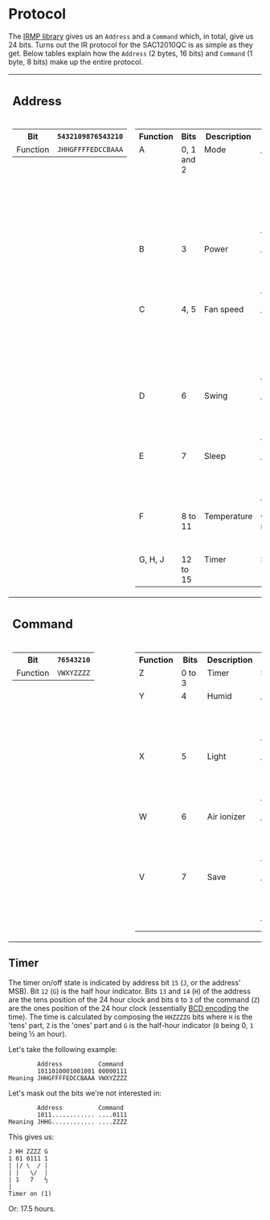 # Protocol

The [IRMP library](https://github.com/ukw100/IRMP) gives us an ```Address``` and a ```Command``` which, in total, give us 24 bits. Turns out the IR protocol for the SAC12010QC is as simple as they get. Below tables explain how the ```Address``` (2 bytes, 16 bits) and ```Command``` (1 byte, 8 bits) make up the entire protocol.

<table>
  <tr><th colspan="2" align="left"><h2>Address</h2></th></tr>
  <tr valign="top">
    <td>
      <table>
        <tr>
          <th>Bit</th>
          <th><code>5432109876543210</code></th>
        </tr>
        <tr>
          <td>Function</td>
          <td><code>JHHGFFFFEDCCBAAA</code></td>
        </tr>
      </table>
    </td>
    <td>
      <table>
        <tr>
          <th>Function</th>
          <th>Bits</th>
          <th>Description</th>
          <th>Values</th>
        </tr>
        <tr valign="top">
          <td>A</td>
          <td>0, 1 and 2</td>
          <td>Mode</td>
          <td>
            <table>
              <tr>
                <th>Value</th>
                <th>Description</th>
              </tr>
              <tr>
                <td><code>000</code></td>
                <td>Auto</td>
              </tr>
              <tr>
                <td><code>001</code></td>
                <td>Cool</td>
              </tr>
              <tr>
                <td><code>010</code></td>
                <td>Dehumidify</td>
              </tr>
              <tr>
                <td><code>011</code></td>
                <td>Fan</td>
              </tr>
              <tr>
                <td><code>100</code></td>
                <td>Heat</td>
              </tr>
            </table>
          </td>
        </tr>
        <tr valign="top">
          <td>B</td>
          <td>3</td>
          <td>Power</td>
          <td>
            <table>
              <tr>
                <th>Value</th>
                <th>Description</th>
              </tr>
              <tr>
                <td><code>0</code></td>
                <td>Off</td>
              </tr>
              <tr>
                <td><code>1</code></td>
                <td>On</td>
              </tr>
            </table>
          </td>
        </tr>
        <tr valign="top">
          <td>C</td>
          <td>4, 5</td>
          <td>Fan speed</td>
          <td>
            <table>
              <tr>
                <th>Value</th>
                <th>Description</th>
              </tr>
              <tr>
                <td><code>00</code></td>
                <td>Auto</td>
              </tr>
              <tr>
                <td><code>01</code></td>
                <td>1</td>
              </tr>
              <tr>
                <td><code>10</code></td>
                <td>2</td>
              </tr>
              <tr>
                <td><code>11</code></td>
                <td>3</td>
              </tr>
            </table>
          </td>
        </tr>
        <tr valign="top">
          <td>D</td>
          <td>6</td>
          <td>Swing</td>
          <td>
            <table>
              <tr>
                <th>Value</th>
                <th>Description</th>
              </tr>
              <tr>
                <td><code>0</code></td>
                <td>Off</td>
              </tr>
              <tr>
                <td><code>1</code></td>
                <td>On</td>
              </tr>
            </table>
          </td>
        </tr>
        <tr valign="top">
          <td>E</td>
          <td>7</td>
          <td>Sleep</td>
          <td>
            <table>
              <tr>
                <th>Value</th>
                <th>Description</th>
              </tr>
              <tr>
                <td><code>0</code></td>
                <td>Off</td>
              </tr>
              <tr>
                <td><code>1</code></td>
                <td>On</td>
              </tr>
            </table>
          </td>
        </tr>
        <tr valign="top">
          <td>F</td>
          <td>8 to 11</td>
          <td>Temperature</td>
          <td>Offset from 16°C, ranging from<br>16°C (<code>0000</code>) to 30°C (<code>1110</code>)</td>
        </tr>
        <tr valign="top">
          <td>G, H, J</td>
          <td>12 to 15</td>
          <td>Timer</td>
          <td>See <a href="#timer">Timer</a></td>
        </tr>
      </table>
    </td>
  </tr>
  <tr><th colspan="2" align="left"><h2>Command</h2></th></tr>
  <tr valign="top">
    <td>
      <table>
        <tr>
          <th>Bit</th>
          <th><code>76543210</code></th>
        </tr>
        <tr>
          <td>Function</td>
          <td><code>VWXYZZZZ</code></td>
        </tr>
      </table>
    </td>
    <td>
      <table>
        <tr>
          <th>Function</th>
          <th>Bits</th>
          <th>Description</th>
          <th>Values</th>
        </tr>
        <tr valign="top">
          <td>Z</td>
          <td>0 to 3</td>
          <td>Timer</td>
          <td>See <a href="#timer">Timer</a></td>
        </tr>
        <tr valign="top">
          <td>Y</td>
          <td>4</td>
          <td>Humid</td>
          <td>
            <table>
              <tr>
                <th>Value</th>
                <th>Description</th>
              </tr>
              <tr>
                <td><code>0</code></td>
                <td>Off</td>
              </tr>
              <tr>
                <td><code>1</code></td>
                <td>On</td>
              </tr>
            </table>
          </td>
        </tr>
        <tr valign="top">
          <td>X</td>
          <td>5</td>
          <td>Light</td>
          <td>
            <table>
              <tr>
                <th>Value</th>
                <th>Description</th>
              </tr>
              <tr>
                <td><code>0</code></td>
                <td>Off</td>
              </tr>
              <tr>
                <td><code>1</code></td>
                <td>On</td>
              </tr>
            </table>
          </td>
        </tr>
        <tr valign="top">
          <td>W</td>
          <td>6</td>
          <td>Air ionizer</td>
          <td>
            <table>
              <tr>
                <th>Value</th>
                <th>Description</th>
              </tr>
              <tr>
                <td><code>0</code></td>
                <td>Off</td>
              </tr>
              <tr>
                <td><code>1</code></td>
                <td>On</td>
              </tr>
            </table>
          </td>
        </tr>
        <tr valign="top">
          <td>V</td>
          <td>7</td>
          <td>Save</td>
          <td>
            <table>
              <tr>
                <th>Value</th>
                <th>Description</th>
              </tr>
              <tr>
                <td><code>0</code></td>
                <td>Off</td>
              </tr>
              <tr>
                <td><code>1</code></td>
                <td>On</td>
              </tr>
            </table>
          </td>
        </tr>
      </table>
    </td>
  </tr>
</table>

## Timer
The timer on/off state is indicated by address bit `15` (`J`, or the address' MSB). Bit `12` (`G`) is the half hour indicator. Bits `13` and `14` (`H`) of the address are the tens position of the 24 hour clock and bits `0` to `3` of the command (`Z`) are the ones position of the 24 hour clock (essentially [BCD encoding](https://en.wikipedia.org/wiki/Binary-coded_decimal) the time). The time is calculated by composing the `HHZZZZG` bits where `H` is the 'tens' part, `Z` is the 'ones' part and `G` is the half-hour indicator (`0` being 0, `1` being ½ an hour).

Let's take the following example:

            Address          Command
            1011010001001001 00000111
    Meaning JHHGFFFFEDCCBAAA VWXYZZZZ

Let's mask out the bits we're not interested in:

            Address          Command
            1011............ ....0111
    Meaning JHHG............ ....ZZZZ

This gives us:

    J HH ZZZZ G
    1 01 0111 1
    | |/ \  / |
    | |   \/  |
    | 1   7   ½
    |
    Timer on (1)

Or: 17.5 hours.
